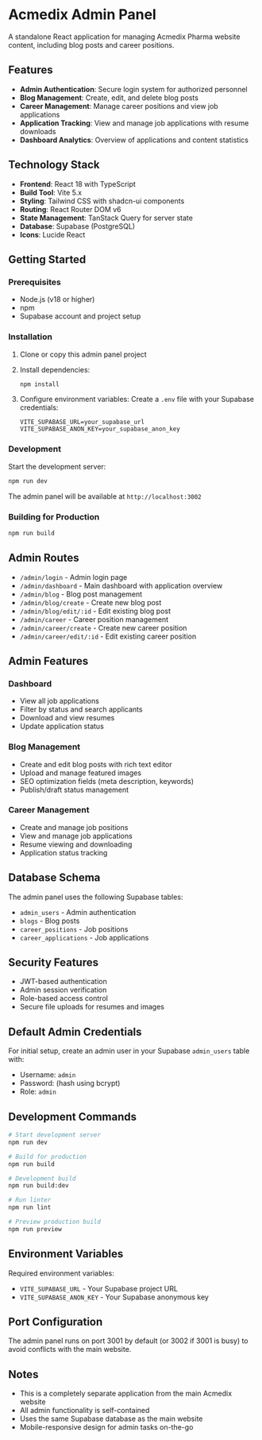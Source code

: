 # Acmedix Admin Panel

A standalone React application for managing Acmedix Pharma website content, including blog posts and career positions.

## Features

- **Admin Authentication**: Secure login system for authorized personnel
- **Blog Management**: Create, edit, and delete blog posts
- **Career Management**: Manage career positions and view job applications
- **Application Tracking**: View and manage job applications with resume downloads
- **Dashboard Analytics**: Overview of applications and content statistics

## Technology Stack

- **Frontend**: React 18 with TypeScript
- **Build Tool**: Vite 5.x
- **Styling**: Tailwind CSS with shadcn-ui components
- **Routing**: React Router DOM v6
- **State Management**: TanStack Query for server state
- **Database**: Supabase (PostgreSQL)
- **Icons**: Lucide React

## Getting Started

### Prerequisites

- Node.js (v18 or higher)
- npm
- Supabase account and project setup

### Installation

1. Clone or copy this admin panel project
2. Install dependencies:
   ```bash
   npm install
   ```

3. Configure environment variables:
   Create a `.env` file with your Supabase credentials:
   ```
   VITE_SUPABASE_URL=your_supabase_url
   VITE_SUPABASE_ANON_KEY=your_supabase_anon_key
   ```

### Development

Start the development server:
```bash
npm run dev
```

The admin panel will be available at `http://localhost:3002`

### Building for Production

```bash
npm run build
```

## Admin Routes

- `/admin/login` - Admin login page
- `/admin/dashboard` - Main dashboard with application overview
- `/admin/blog` - Blog post management
- `/admin/blog/create` - Create new blog post
- `/admin/blog/edit/:id` - Edit existing blog post
- `/admin/career` - Career position management
- `/admin/career/create` - Create new career position
- `/admin/career/edit/:id` - Edit existing career position

## Admin Features

### Dashboard
- View all job applications
- Filter by status and search applicants
- Download and view resumes
- Update application status

### Blog Management
- Create and edit blog posts with rich text editor
- Upload and manage featured images
- SEO optimization fields (meta description, keywords)
- Publish/draft status management

### Career Management
- Create and manage job positions
- View and manage job applications
- Resume viewing and downloading
- Application status tracking

## Database Schema

The admin panel uses the following Supabase tables:
- `admin_users` - Admin authentication
- `blogs` - Blog posts
- `career_positions` - Job positions
- `career_applications` - Job applications

## Security Features

- JWT-based authentication
- Admin session verification
- Role-based access control
- Secure file uploads for resumes and images

## Default Admin Credentials

For initial setup, create an admin user in your Supabase `admin_users` table with:
- Username: `admin`
- Password: (hash using bcrypt)
- Role: `admin`

## Development Commands

```bash
# Start development server
npm run dev

# Build for production
npm run build

# Development build
npm run build:dev

# Run linter
npm run lint

# Preview production build
npm run preview
```

## Environment Variables

Required environment variables:
- `VITE_SUPABASE_URL` - Your Supabase project URL
- `VITE_SUPABASE_ANON_KEY` - Your Supabase anonymous key

## Port Configuration

The admin panel runs on port 3001 by default (or 3002 if 3001 is busy) to avoid conflicts with the main website.

## Notes

- This is a completely separate application from the main Acmedix website
- All admin functionality is self-contained
- Uses the same Supabase database as the main website
- Mobile-responsive design for admin tasks on-the-go
